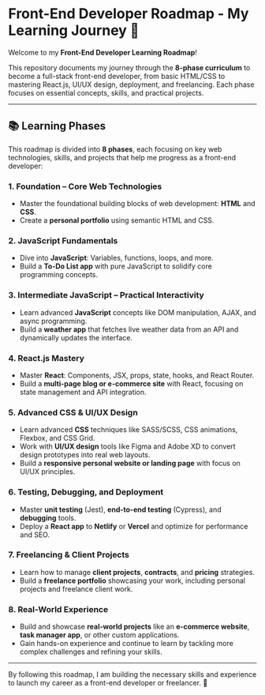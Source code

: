 # Front-End Developer Roadmap - My Learning Journey 🚀

Welcome to my **Front-End Developer Learning Roadmap**!

This repository documents my journey through the **8-phase curriculum** to become a full-stack front-end developer, from basic HTML/CSS to mastering React.js, UI/UX design, deployment, and freelancing. Each phase focuses on essential concepts, skills, and practical projects.

---

## 📚 Learning Phases

This roadmap is divided into **8 phases**, each focusing on key web technologies, skills, and projects that help me progress as a front-end developer:

### 1. **Foundation – Core Web Technologies**
  - Master the foundational building blocks of web development: **HTML** and **CSS**.
  - Create a **personal portfolio** using semantic HTML and CSS.

### 2. **JavaScript Fundamentals**
  - Dive into **JavaScript**: Variables, functions, loops, and more.
  - Build a **To-Do List app** with pure JavaScript to solidify core programming concepts.

### 3. **Intermediate JavaScript – Practical Interactivity**
  - Learn advanced **JavaScript** concepts like DOM manipulation, AJAX, and async programming.
  - Build a **weather app** that fetches live weather data from an API and dynamically updates the interface.

### 4. **React.js Mastery**
  - Master **React**: Components, JSX, props, state, hooks, and React Router.
  - Build a **multi-page blog or e-commerce site** with React, focusing on state management and API integration.

### 5. **Advanced CSS & UI/UX Design**
  - Learn advanced **CSS** techniques like SASS/SCSS, CSS animations, Flexbox, and CSS Grid.
  - Work with **UI/UX design** tools like Figma and Adobe XD to convert design prototypes into real web layouts.
  - Build a **responsive personal website or landing page** with focus on UI/UX principles.

### 6. **Testing, Debugging, and Deployment**
  - Master **unit testing** (Jest), **end-to-end testing** (Cypress), and **debugging** tools.
  - Deploy a **React app** to **Netlify** or **Vercel** and optimize for performance and SEO.

### 7. **Freelancing & Client Projects**
  - Learn how to manage **client projects**, **contracts**, and **pricing** strategies.
  - Build a **freelance portfolio** showcasing your work, including personal projects and freelance client work.

### 8. **Real-World Experience**
  - Build and showcase **real-world projects** like an **e-commerce website**, **task manager app**, or other custom applications.
  - Gain hands-on experience and continue to learn by tackling more complex challenges and refining your skills.

---

By following this roadmap, I am building the necessary skills and experience to launch my career as a front-end developer or freelancer. 🚀
